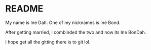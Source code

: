 # README

My name is Ine Dah. One of my nicknames is Ine Bond. 

After getting married, I combinded the two and now its Ine BonDah. 

I hope get all the gitting there is to git lol. 